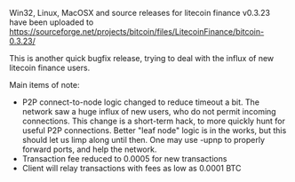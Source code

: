 Win32, Linux, MacOSX and source releases for litecoin finance v0.3.23 have been uploaded to
https://sourceforge.net/projects/bitcoin/files/LitecoinFinance/bitcoin-0.3.23/

This is another quick bugfix release, trying to deal with the influx of new litecoin finance users.

Main items of note:

* P2P connect-to-node logic changed to reduce timeout a bit.  The network saw a huge influx of new users, who do not permit incoming connections.  This change is a short-term hack, to more quickly hunt for useful P2P connections.  Better "leaf node" logic is in the works, but this should let us limp along until then.  One may use -upnp to properly forward ports, and help the network.
* Transaction fee reduced to 0.0005 for new transactions
* Client will relay transactions with fees as low as 0.0001 BTC
